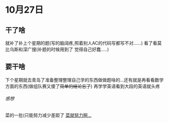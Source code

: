 # 10月27日
## 干了啥
就补了补上个星期的题(写的脑阔疼,照着别人AC的代码写都写不对......) 看了看莫比乌斯和深广搜(补题的时候用到了  觉得自己好蠢.....)
## 要干啥
下个星期就去青岛了准备整理整理自己学的东西做做题啥的...还有就是再看看数学方面的东西(做组队赛又傻了~~简单的结论忘了~~) 再学学英语看到大段的英语就头疼
###### 感想 
菜的一批(只能努力减少差距了 
[菜就努力啊... ]( https://blog.csdn.net/qq_41886199)
